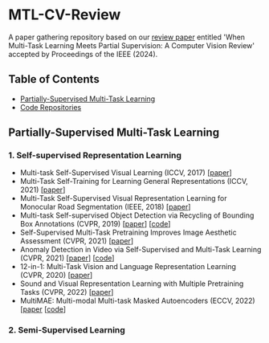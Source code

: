 # MTL-CV-Review
A paper gathering repository based on our [review paper](https://arxiv.org/abs/2307.14382) entitled 'When Multi-Task Learning Meets Partial Supervision: A Computer Vision Review' accepted by Proceedings of the IEEE (2024).

## Table of Contents
- [Partially-Supervised Multi-Task Learning](#PS-MTL)
- [Code Repositories](#code-repos)

## Partially-Supervised Multi-Task Learning
### 1. Self-supervised Representation Learning
* Multi-task Self-Supervised Visual Learning (ICCV, 2017) [[paper](https://arxiv.org/abs/1708.07860)]
* Multi-Task Self-Training for Learning General Representations (ICCV, 2021) [[paper](https://arxiv.org/abs/2108.11353)]
* Multi-Task Self-Supervised Visual Representation Learning for Monocular Road Segmentation (IEEE, 2018) [[paper](https://ieeexplore.ieee.org/document/8486472)]
* Multi-task Self-supervised Object Detection via Recycling of Bounding Box Annotations (CVPR, 2019) [[paper](https://openaccess.thecvf.com/content_CVPR_2019/papers/Lee_Multi-Task_Self-Supervised_Object_Detection_via_Recycling_of_Bounding_Box_Annotations_CVPR_2019_paper.pdf)] [[code](https://github.com/wonheeML/mtl-ssl)]
* Self-Supervised Multi-Task Pretraining Improves Image Aesthetic Assessment (CVPR, 2021) [[paper](https://openaccess.thecvf.com/content/CVPR2021W/NTIRE/papers/Pfister_Self-Supervised_Multi-Task_Pretraining_Improves_Image_Aesthetic_Assessment_CVPRW_2021_paper.pdf)]
* Anomaly Detection in Video via Self-Supervised and Multi-Task Learning (CVPR, 2021) [[paper](https://arxiv.org/abs/2011.07491)] [[code](https://github.com/lilygeorgescu/AED-SSMTL)]
* 12-in-1: Multi-Task Vision and Language Representation Learning (CVPR, 2020) [[paper](https://arxiv.org/abs/1912.02315)]
* Sound and Visual Representation Learning with Multiple Pretraining Tasks (CVPR, 2022) [[paper](https://arxiv.org/abs/2201.01046)]
* MultiMAE: Multi-modal Multi-task Masked Autoencoders (ECCV, 2022) [[paper](https://arxiv.org/abs/2204.01678) [[code](https://github.com/EPFL-VILAB/MultiMAE)]

### 2. Semi-Supervised Learning
